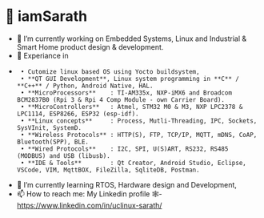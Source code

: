 # 👋 iamSarath

- 🔭 I’m currently working on Embedded Systems, Linux and Industrial & Smart Home product design & development.
- 🔭 Experiance in
-      • Cutomize linux based OS using Yocto buildsystem,
       • **QT GUI Development**, Linux system programming in **C** / **C++** / Python, Android Native, HAL.
       • **MicroProcessors**    : TI-AM335x, NXP-iMX6 and Broadcom BCM2837B0 (Rpi 3 & Rpi 4 Comp Module - own Carrier Board).
       • **MicroControllers**   : Atmel, STM32 M0 & M3, NXP LPC2378 & LPC1114, ESP8266, ESP32 (esp-idf).
       • **Linux concepts**     : Process, Mutli-Threading, IPC, Sockets, SysVInit, SystemD.
       • **Wireless Protocols** : HTTP(S), FTP, TCP/IP, MQTT, mDNS, CoAP, Bluetooth(SPP), BLE.
       • **Wired Protocols**    : I2C, SPI, U(S)ART, RS232, RS485 (MODBUS) and USB (libusb).
       • **IDE & Tools**        : Qt Creator, Android Studio, Eclipse, VSCode, VIM, MqttBOX, FileZilla, SqliteDB, Postman.
- 🌱 I’m currently learning RTOS,  Hardware design and Development,
- 📫 How to reach me: My Linkedin profile 🕸️- https://www.linkedin.com/in/uclinux-sarath/
<!--
Here are some ideas to get you started:

- 🔭 I’m currently working on ...
- 🌱 I’m currently learning ...
- 👯 I’m looking to collaborate on ...
- 🤔 I’m looking for help with ...
- 💬 Ask me about ...
- 📫 How to reach me: ...
- 😄 Pronouns: ...
- ⚡ Fun fact: ...
-->
